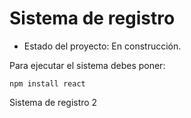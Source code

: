 <h1>Sistema de registro</h1>

- Estado del proyecto: En construcción.

Para ejecutar el sistema debes poner:

```npm install react```

Sistema de registro 2
